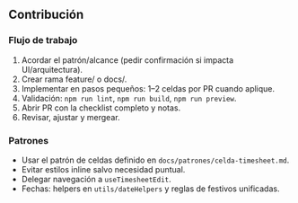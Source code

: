 ## Contribución

### Flujo de trabajo

1. Acordar el patrón/alcance (pedir confirmación si impacta UI/arquitectura).
2. Crear rama feature/ o docs/.
3. Implementar en pasos pequeños: 1–2 celdas por PR cuando aplique.
4. Validación: `npm run lint`, `npm run build`, `npm run preview`.
5. Abrir PR con la checklist completo y notas.
6. Revisar, ajustar y mergear.

### Patrones

- Usar el patrón de celdas definido en `docs/patrones/celda-timesheet.md`.
- Evitar estilos inline salvo necesidad puntual.
- Delegar navegación a `useTimesheetEdit`.
- Fechas: helpers en `utils/dateHelpers` y reglas de festivos unificadas.
